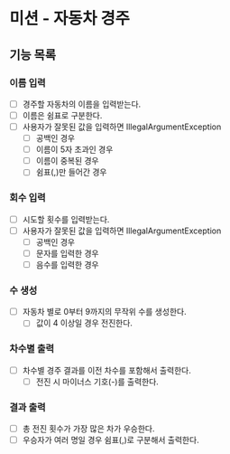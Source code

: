 # 미션 - 자동차 경주

## 기능 목록

### 이름 입력
- [ ] 경주할 자동차의 이름을 입력받는다.
- [ ] 이름은 쉼표로 구분한다.
- [ ] 사용자가 잘못된 값을 입력하면 IllegalArgumentException
  - [ ] 공백인 경우
  - [ ] 이름이 5자 초과인 경우
  - [ ] 이름이 중복된 경우
  - [ ] 쉼표(,)만 들어간 경우

### 회수 입력
- [ ] 시도할 횟수를 입력받는다.
- [ ] 사용자가 잘못된 값을 입력하면 IllegalArgumentException
  - [ ] 공백인 경우
  - [ ] 문자를 입력한 경우
  - [ ] 음수를 입력한 경우

### 수 생성
- [ ] 자동차 별로 0부터 9까지의 무작위 수를 생성한다.
  - [ ] 값이 4 이상일 경우 전진한다.

### 차수별 출력
- [ ] 차수별 경주 결과를 이전 차수를 포함해서 출력한다.
  - [ ] 전진 시 마이너스 기호(-)를 출력한다.

### 결과 출력
- [ ] 총 전진 횟수가 가장 많은 차가 우승한다.
- [ ] 우승자가 여러 명일 경우 쉼표(,)로 구분해서 출력한다.